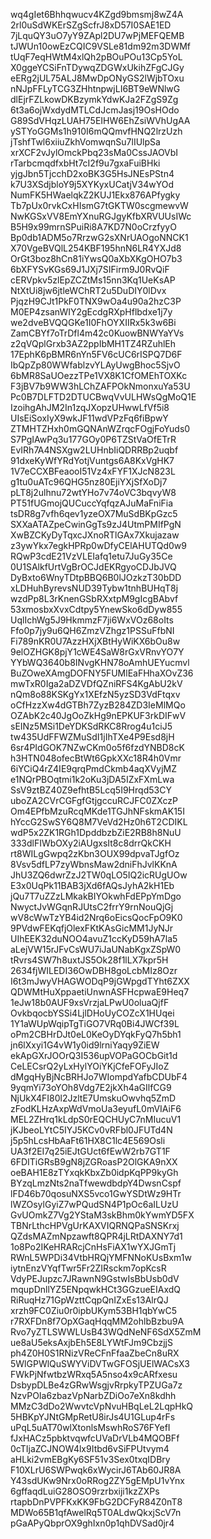 wq4gIet6Bhhqwucv4KZgd9bmsmj8wZ4A
2rl0uSdWKErSZgScfrJ8xD57I0SAE1ED
7jLquQY3uO7yY9ZApl2DU7wPjMEFQEMB
tJWUn10owEzCQIC9VSLe81dm92m3DWMf
tUqF7eqHWtM4xlQh2pBOuPOu13Cp5YoL
X0ggeYCSiFnTDywqZDGWxUkihZFgCJGy
eERg2jUL75ALJ8MwDpONyGS2lWjbTOxu
nNJpFFLyTCG3ZHhtnpwjLI6BT9eWNlwG
dlEjrFZLkowDKBzymkYdwKJa2FZgS9Zg
6t3a6ojWxdydMTLCdJcmJasj19OsHOdo
G89SdVHqzLUAH75EIHW6EhZsiWVhUgAA
ySTYoGGMs1h910I6mQQmvfHNQ2lrzUzh
jTshfTwl6xiiuZkhVomwqnSu7lIUlpSa
xrXCF2vJylOmckPbq23sMa0CssJAOVbI
rTarbcmqdfxbHt7cI2f9u7gxaFuiBHki
yjgJbn5TjcchD2xoBK3G5HsJNEsPStn4
k7U3XSdjbloY9j5XYKyxUCatjV34wYOd
NumFK5HWaelqkZ2KUJ1Ekx876APfygky
Tb7pUx0rvkCxHIsmG7tGKTW0scgmewvW
NwKGSxVV8EmYXnuRGJgyKfbXRVUUsIWc
B5H9x99mrnSPuiRi8A7KD7N0oCrzfyyO
Bp0db1ADM5o7RrzwG2sXNrUAOgoNNCK1
X70VgeBVQlL254KBF195hnN6LR4YXJd8
OrGt3boz8hCn81iYwsQ0aXbXKgOHO7b3
6bXFYSvKGs69J1JXj7SIFirm9J0RvQiF
cERVpkv5zlEpZCZtMs15nn3Kq1UeKsAP
NtXtUi8jw6jtleWChRT2u5DuDIY0lDvx
PjqzH9CJt1PkF0TNX9wOa4u90a2hzC3P
M0EP4zsanWIY2gEcdgRXpHflbdxe1j7y
we2dveBVQQGKe1I0FhOYXIIRx5k3w6Bi
ZamCBYf7oTrDfl4m42c0KuowBNWYaYVs
z2qVQplGrxb3AZ2ppIbMH1TZ4RZuhlEh
17EphK6pBMR6nYn5FV6cUC6rISPQ7D6F
IbQpZp80WWfablzvYLAyUwgBhoc5SjvO
6bMR8SaUOezzTPe1VX8K1CfOMEhTOXKc
F3jBV7b9WW3hLChZAFPOkNmonxuYa53U
Pc0B7DLFTD2DTUCBwqVvULHWsQgMoQ1E
IzoihgAhJM2In1zqJXopzUHwwLfVf5i8
UIsEiSoxIyX9wkJF11wdVPzFq6fiBpwY
ZTMHTZHxh0mGQNAnWZrqcFOgjFoYuds0
S7PgIAwPq3u177GOy0P6TZStVaOfETrR
EvIRh7A4NSXgw2LUHnbIiQDRRBp2uqbf
91dxeKyWfYRdYotjVuntgs6A8KxVgHK7
1V7eCCXBFeaooI51Vz4xFYF1XJcN823L
g1tu0uATc96QHG5nz80EjiYXjSfXoDj7
pLT8j2ulhnu72wtYHo7v74oVC3bqvyW8
PT51fUGmojQUCuccYqfqzAJuMaFniFia
tsDR8g7vfh6qev1yzeOX7MuSdBKpGzc5
SXXaATAZpeCwinGgTs9zJ4UtmPMIfPgN
XwBZCKyDyTqxcJXnoRTlGAx7Xkujazaw
z3ywYkx7egkHPRp0wDfyCElAHUTQd0w9
RQwP3cdE21VzVLEIafq1etu7JuGy35Ce
0U1SAlkfUrtVgBrOCJdEKRgyoCDJbJVQ
DyBxto6WnyTDtpBBQ6B0lJOzkzT30bDD
xLDHuhByrevsNUD39Tybw1tnhBUHqT8j
wzdPp8L3rKnenGSbRXxtpM9gIcgBAbvf
53xmosbxXvxCdtpy5YnewSko6dDyw855
UqlIchWg5J9HkmmzF7ji6WxVOz68oIts
Ffo0p7jy9u6QH6ZmzVZhgz1PSSuFfbNI
Fi789nKR0U7AzzHXjXBtHyWiKX6bOu8w
9elOZHGK8pjY1cWE4SaW8rGxVRnvYO7Y
YYbWQ3640b8INvgKHN78oAmhUEYucmvl
BuZOweXAmgDOFNY5FUMlEaFHhaXOvZ36
mwTxR0Iga2aDZVDfQZniRFS4KgAbU2kV
nQm8o88KSKgYx1XEfzN5yzSD3VdFtqxv
oCfHzzXw4dGTBh7ZyzB284ZD3IeMlMQo
OZAbK2c40JgOoZkHg9nEPKUF3rkDIFwV
sEINz5MSi1DeYDKSdRKC8Rrog4u1ciJ5
tw435UdFFWZMuSdI1jIhTXe4P9Esd8jH
6sr4PIdGOK7NZwCKm0o5f6fzdYNBD8cK
h3HTN048ofecBtWt6GpkXXc18R4h0Vmr
6iYCiQ4rZ4IE9qrqPmdCkmb4aqXVyjMZ
e1NQrPBOqtmi1k2oKu3jDA5IZxFXmLwa
SsV9ztBZ40Z9efhtB5Lcq5I9Hrqd53CY
uboZA2CVrCGFgfGtjgccuRCJFC0ZXczP
Om4EPfbMzuRcqMKde1TGJhNFskmAK15I
hYccG2SwSY6Q8M7VeVd2Hz0h6T2CDIKL
wdP5x2ZK1RGh1DpddbzbZiE2RB8h8NuU
333dlFIWbOXy2iAUgxsIt8c8drrQkCKH
rt8WILgGwpq2zKbn3OUX99dpvaTJgfOz
8Vsv5dfLP7zyWbnsMaw2dniFhJvlKKnA
JhU3ZQ6dwrZzJ2TW0qLO5IQ2icRUgUOw
E3x0UqPk11BAB3jXd6fAQsJyhA2kH1Eb
jQu7T7uZZzLMkakBIYOkwhFdEPpYmDgo
NwyctJvWGqnRJUtsC2frrY9rnNouQjGj
wV8cWwTzYB4id2Nrq6oEicsQocFpO9K0
9PVdwFEKqfjOlexFKtKAsGicMM1JyNJr
UIhEEK32duNOO4avuZ1ccKyD59hA7la5
aLejVW15rJFvCsWU7iJaUNabKgxZSpW0
tRvrs4SW7h8uxtJS5Ok28f1lLX7kpr5H
2634fjWILEDI36OwDBH8goLcbMIz8Ozr
I6t3mJwyVHAGWODqP9jGWpgdTYht6ZXX
QDWMtHuXppaetiUnwnASFHcpwaE9Heq7
1eJw18b0AUF9xsVrzjaLPwU0oluaQjfF
OvkbqocbYSSi4LjlDHoUyCOZcX1HUqei
1Y1aWUpWqipTgTiGO7VRq0Bi4JWCf39L
oPm2CBHrDJt0eL0KeOyDYqkFyQ7h5bh1
jn6lXxyi1G4vW1y0id9lrniYaqy9ZiEW
ekApGXrJOOrQ3I536upVOPaGOCbGit1d
CeLECsrQ2yLxHylYOiYKjCfeFOFyJIoZ
dMgqHyBjNcBRHJo7WIompdYafbCDUbF4
9yqmYi73oYOh8Vdg7E2jkXh4aGIlfCG9
NjUkX4FI80l2JzltE7UmskuOwvhq5ZmD
zFodKLHzAxpWdVmoUa3eyufL0mVIAiF6
MEL2ZHrq1kLdpS0rEQCHUyC7nMIucuV1
jKJbeoLYtC5IYJ5KCv0vRFbl0JFUTd4N
j5p5hLcsHbAaFt61HX8C1lc4E569Osli
UA3f2EI7q25iEJtGUct6fEwW2rb7GT1F
6FDITiGRsB9gN8jZGRoasP2OlGKA9nXX
oeBAH1E8zTYxqkKbxZb0idpKqPP9kyGh
BYzqLmzNts2naTfwewdbdpY4DwsnCspf
lFD46b70qosuNXS5vco1GwYSDtWz9HTr
lWZOsylGyiZ7wPQudSN4P1pOc6aILUzU
GvUOmkZ7Vg2YStaM3skBhm0kYwmYD5FX
TBNrLthcHPVgUrKAXVIQRNQPaSNSKrxj
QZdsMAZmNpzawft8QPR4jLRtDAXNY7d1
1o8Po2IKeHRARcjCnHsFiAX1wYXJGmTj
RWnL5WPDi34VtbHRQjYMFNNoKUsBxm1w
iytnEnzVYqfTwr5Fr2ZIRsckm7opKcsR
VdyPEJupzc7JRawnN9GstwIsBbUsb0dV
mqupDnllYZ5ENpqwkHCt3GGzueEIAxdQ
RiRuqHz71GpWzttCqpQnIZxEs13AlrQJ
xrzh9FC0Ziu0r0ipbUKym53BH1qbYwC5
r7RXFDn8f7OpXGaqHqqMM2ohlbBzbu9A
Rvo7yZTLSWWLUsB43WQdNeNF6SdX5ZmM
ue8aU5eksAxjbEh5E8LYWtFJm9CbzjjS
ph4Z0H0S1RNizVReCFnFfaaZbeCn8uRX
5WlGPWlQuSWYViDVTwGFOSjUElWACsX3
FWkPjNfwtbzWRxq5A5nso4x9cARfxesu
DsbypDLBe4zGRwWsgjvRrpkyTPZUGa7z
NzvPOIa6zbazVpNarbZDiOo7eXn8kdhh
MMzC3dDo2WwvtcVpNvuHBqLeL2LqpHkQ
5HBKpYJNtGMpRetU8irJs4U1GLup4rFs
uPqL5uAT70wlXtonlsMswhRoS76FYefI
fJxHACz5pbktvqwfcUVaDrVLb4MQOBFf
0cTIjaZCJNOW4lx9Itbd6vSiFPUtvym4
aHLki2vmEBgKy6SF51v3Sex0txqIDBry
F10XLrU6SWPwqk6xWycirJ6TAb60JR8A
Y43sdUKw9Nrx0oRRog2ZY5gEMpU1vYnx
6gffaqdLuiG28OSO9rzrbxiji1kzZXPs
rtapbDnPVPFKxKK9FbG2DCFyR84Z0nT8
MDWo65B1qfAwelRq5T0ALdwQkxjScV7n
pGaAPyQbprOX9ghIxn0p1qhDVSad0jr4
